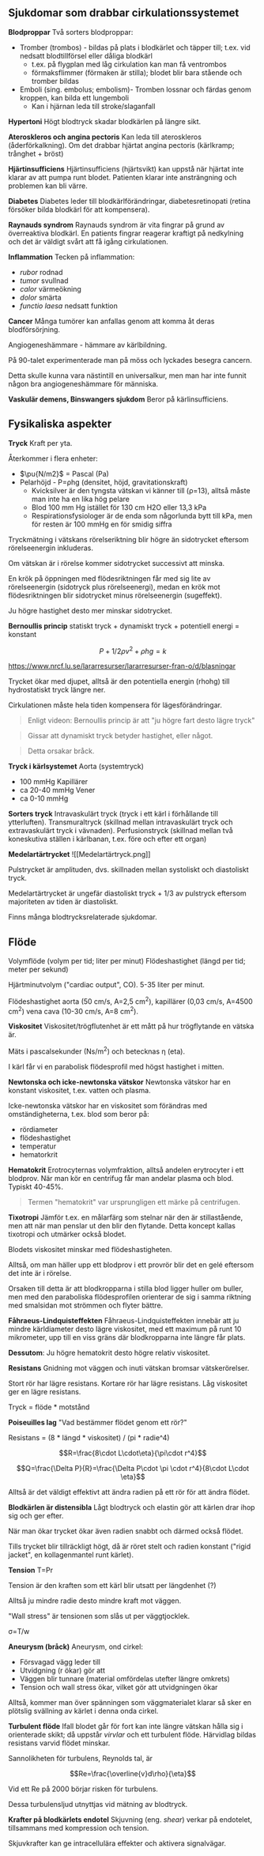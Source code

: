 ## Sjukdomar som drabbar cirkulationssystemet
**Blodproppar**
Två sorters blodproppar:
- Tromber (trombos) - bildas på plats i blodkärlet och täpper till; t.ex. vid nedsatt blodtillförsel eller dåliga blodkärl
	- t.ex. på flygplan med låg cirkulation kan man få ventrombos
	- förmaksflimmer (förmaken är stilla); blodet blir bara stående och tromber bildas
- Emboli (sing. embolus; embolism)- Tromben lossnar och färdas genom kroppen, kan bilda ett lungemboli
	- Kan i hjärnan leda till stroke/slaganfall

**Hypertoni**
Högt blodtryck skadar blodkärlen på längre sikt.

**Ateroskleros och angina pectoris**
Kan leda till ateroskleros (åderförkalkning). Om det drabbar hjärtat angina pectoris (kärlkramp; trånghet + bröst)

**Hjärtinsufficiens**
Hjärtinsufficiens (hjärtsvikt) kan uppstå när hjärtat inte klarar av att pumpa runt blodet. Patienten klarar inte ansträngning och problemen kan bli värre.

**Diabetes**
Diabetes leder till blodkärlförändringar, diabetesretinopati (retina försöker bilda blodkärl för att kompensera).

**Raynauds syndrom**
Raynauds syndrom är vita fingrar på grund av överreaktiva blodkärl. En patients fingrar reagerar kraftigt på nedkylning och det är väldigt svårt att få igång cirkulationen.

**Inflammation**
Tecken på inflammation:
- *rubor* rodnad
- *tumor* svullnad
- *calor* värmeökning
- *dolor* smärta
- *functio laesa* nedsatt funktion

**Cancer**
Många tumörer kan anfallas genom att komma åt deras blodförsörjning.

Angiogeneshämmare - hämmare av kärlbildning.

På 90-talet experimenterade man på möss och lyckades besegra cancern.

Detta skulle kunna vara nästintill en universalkur, men man har inte funnit någon bra angiogeneshämmare för människa.

**Vaskulär demens, Binswangers sjukdom**
Beror på kärlinsufficiens.

## Fysikaliska aspekter
**Tryck**
Kraft per yta.

Återkommer i flera enheter:
- $\pu{N/m2}$ = Pascal (Pa)
- Pelarhöjd - P=ρhg (densitet, höjd, gravitationskraft)
	- Kvicksilver är den tyngsta vätskan vi känner till (ρ=13), alltså måste man inte ha en lika hög pelare
	- Blod 100 mm Hg istället för 130 cm H2O eller 13,3 kPa
	- Respirationsfysiologer är de enda som någorlunda bytt till kPa, men för resten är 100 mmHg en för smidig siffra

Tryckmätning i vätskans rörelseriktning blir högre än sidotrycket eftersom rörelseenergin inkluderas.

Om vätskan är i rörelse kommer sidotrycket successivt att minska.

En krök på öppningen med flödesriktningen får med sig lite av rörelseenergin (sidotryck plus rörelseenergi), medan en krök mot flödesriktningen blir sidotrycket minus rörelseenergin (sugeffekt).

Ju högre hastighet desto mer minskar sidotrycket.

**Bernoullis princip**
statiskt tryck + dynamiskt tryck + potentiell energi = konstant

$$P + 1/2\rho v^2 + \rho hg = k$$

https://www.nrcf.lu.se/lararresurser/lararresurser-fran-o/d/blasningar

Trycket ökar med djupet, alltså är den potentiella energin (rhohg) till hydrostatiskt tryck längre ner.

Cirkulationen måste hela tiden kompensera för lägesförändringar.

> Enligt videon:
> Bernoullis princip är att "ju högre fart desto lägre tryck"

> Gissar att dynamiskt tryck betyder hastighet, eller något.

> Detta orsakar bråck.

**Tryck i kärlsystemet**
Aorta (systemtryck)
- 100 mmHg
Kapillärer
- ca 20-40 mmHg
Vener
- ca 0-10 mmHg

**Sorters tryck**
Intravaskulärt tryck (tryck i ett kärl i förhållande till ytterluften).
Transmuraltryck (skillnad mellan intravaskulärt tryck och extravaskulärt tryck i vävnaden). 
Perfusionstryck (skillnad mellan två koneskutiva ställen i kärlbanan, t.ex. före och efter ett organ)

**Medelartärtrycket**
![[Medelartärtryck.png]]

Pulstrycket är amplituden, dvs. skillnaden mellan systoliskt och diastoliskt tryck.

Medelartärtrycket är ungefär diastoliskt tryck + 1/3 av pulstryck eftersom majoriteten av tiden är diastoliskt.

Finns många blodtrycksrelaterade sjukdomar.

## Flöde
Volymflöde (volym per tid; liter per minut)
Flödeshastighet (längd per tid; meter per sekund)

Hjärtminutvolym ("cardiac output", CO). 5-35 liter per minut.

Flödeshastighet aorta (50 cm/s, A=2,5 cm<sup>2</sup>), kapillärer (0,03 cm/s, A=4500 cm<sup>2</sup>) vena cava (10-30 cm/s, A=8 cm<sup>2</sup>).

**Viskositet**
Viskositet/trögflutenhet är ett mått på hur trögflytande en vätska är.

Mäts i pascalsekunder (Ns/m<sup>2</sup>) och betecknas η (eta).

I kärl får vi en parabolisk flödesprofil med högst hastighet i mitten.

**Newtonska och icke-newtonska vätskor**
Newtonska vätskor har en konstant viskositet, t.ex. vatten och plasma.

Icke-newtonska vätskor har en viskositet som förändras med omständigheterna, t.ex. blod som beror på:
- rördiameter
- flödeshastighet
- temperatur
- hematorkrit

**Hematokrit**
Erotrocyternas volymfraktion, alltså andelen erytrocyter i ett blodprov. När man kör en centrifug får man andelar plasma och blod. Typiskt 40-45%.

> Termen "hematokrit" var ursprungligen ett märke på centrifugen.

**Tixotropi**
Jämför t.ex. en målarfärg som stelnar när den är stillastående, men att när man penslar ut den blir den flytande. Detta koncept kallas tixotropi och utmärker också blodet.

Blodets viskositet minskar med flödeshastigheten.

Alltså, om man häller upp ett blodprov i ett provrör blir det en gelé eftersom det inte är i rörelse.

Orsaken till detta är att blodkropparna i stilla blod ligger huller om buller, men med den paraboliska flödesprofilen orienterar de sig i samma riktning med smalsidan mot strömmen och flyter bättre.

**Fåhraeus-Lindquisteffekten**
Fåhraeus-Lindquisteffekten innebär att ju mindre kärldiameter desto lägre viskositet, med ett maximum på runt 10 mikrometer, upp till en viss gräns där blodkropparna inte längre får plats.

**Dessutom**: Ju högre hematokrit desto högre relativ viskositet.

**Resistans**
Gnidning mot väggen och inuti vätskan bromsar vätskerörelser.

Stort rör har lägre resistans.
Kortare rör har lägre resistans.
Låg viskositet ger en lägre resistans.

Tryck = flöde \* motstånd

**Poiseuilles lag**
"Vad bestämmer flödet genom ett rör?"

Resistans = (8 \* längd \* viskositet) / (pi \* radie\^4)

$$R=\frac{8\cdot L\cdot\eta}{\pi\cdot r^4}$$

$$Q=\frac{\Delta P}{R}=\frac{\Delta P\cdot \pi \cdot r^4}{8\cdot L\cdot \eta}$$

Alltså är det väldigt effektivt att ändra radien på ett rör för att ändra flödet.

**Blodkärlen är distensibla**
Lågt blodtryck och elastin gör att kärlen drar ihop sig och ger efter.

När man ökar trycket ökar även radien snabbt och därmed också flödet.

Tills trycket blir tillräckligt högt, då är röret stelt och radien konstant ("rigid jacket", en kollagenmantel runt kärlet). 

**Tension**
T=Pr

Tension är den kraften som ett kärl blir utsatt per längdenhet (?)

Alltså ju mindre radie desto mindre kraft mot väggen.

"Wall stress" är tensionen som slås ut per väggtjocklek.

σ=T/w

**Aneurysm (bråck)**
Aneurysm, ond cirkel:
- Försvagad vägg leder till
- Utvidgning (r ökar) gör att
- Väggen blir tunnare (material omfördelas utefter längre omkrets)
- Tension och wall stress ökar, vilket gör att utvidgningen ökar

Alltså, kommer man över spänningen som väggmaterialet klarar så sker en plötslig svällning av kärlet i denna onda cirkel.

**Turbulent flöde**
Ifall blodet går för fort kan inte längre vätskan hålla sig i orienterade skikt; då uppstår *virvlar* och ett turbulent flöde. Härvidlag bildas resistans varvid flödet minskar.

Sannolikheten för turbulens, Reynolds tal, är

$$Re=\frac{\overline{v}d\rho}{\eta}$$

Vid ett Re på 2000 börjar risken för turbulens.

Dessa turbulensljud utnyttjas vid mätning av blodtryck.

**Krafter på blodkärlets endotel**
Skjuvning (eng. *shear*) verkar på endotelet, tillsammans med kompression och tension.

Skjuvkrafter kan ge intracellulära effekter och aktivera signalvägar.
